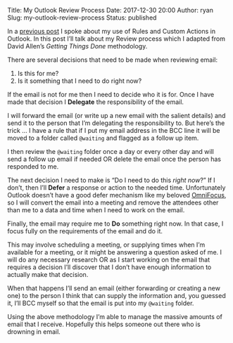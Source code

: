 Title: My Outlook Review Process
Date: 2017-12-30 20:00
Author: ryan
Slug: my-outlook-review-process
Status: published

In a [previous post](/rules-and-actions-in-outlook.html) I spoke about my use of Rules and Custom Actions in Outlook. In this post I’ll talk about my Review process which I adapted from David Allen’s *Getting Things Done* methodology.

There are several decisions that need to be made when reviewing email:

1.  Is this for me?
2.  Is it something that I need to do right now?

If the email is not for me then I need to decide who it is for. Once I have made that decision I **Delegate** the responsibility of the email.

I will forward the email (or write up a new email with the salient details) and send it to the person that I’m delegating the responsibility to. But here’s the trick … I have a rule that if I put my email address in the BCC line it will be moved to a folder called `@waiting` and flagged as a follow up item.

I then review the `@waiting` folder once a day or every other day and will send a follow up email if needed OR delete the email once the person has responded to me.

The next decision I need to make is “Do I need to do this *right now*?” If I don’t, then I’ll **Defer** a response or action to the needed time. Unfortunately Outlook doesn’t have a good defer mechanism like my beloved [OmniFocus](https://www.omnigroup.com/omnifocus/ "OmniFocus ... The GTD App for iOS and MacOS"), so I will convert the email into a meeting and remove the attendees other than me to a data and time when I need to work on the email.

Finally, the email may require me to **Do** something right now. In that case, I focus fully on the requirements of the email and do it.

This may involve scheduling a meeting, or supplying times when I’m available for a meeting, or it might be answering a question asked of me. I will do any necessary research OR as I start working on the email that requires a decision I’ll discover that I don’t have enough information to actually make that decision.

When that happens I’ll send an email (either forwarding or creating a new one) to the person I think that can supply the information and, you guessed it, I’ll BCC myself so that the email is put into my `@waiting` folder.

Using the above methodology I’m able to manage the massive amounts of email that I receive. Hopefully this helps someone out there who is drowning in email.
